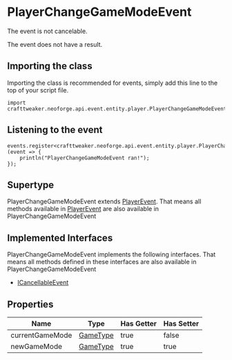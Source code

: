 # PlayerChangeGameModeEvent

The event is not cancelable.

The event does not have a result.

## Importing the class

Importing the class is recommended for events, simply add this line to the top of your script file.
```zenscript
import crafttweaker.neoforge.api.event.entity.player.PlayerChangeGameModeEvent;
```


## Listening to the event

```zenscript
events.register<crafttweaker.neoforge.api.event.entity.player.PlayerChangeGameModeEvent>(event => {
    println("PlayerChangeGameModeEvent ran!");
});
```


## Supertype

PlayerChangeGameModeEvent extends [PlayerEvent](/neoforge/api/event/entity/player/PlayerEvent). That means all methods available in [PlayerEvent](/neoforge/api/event/entity/player/PlayerEvent) are also available in PlayerChangeGameModeEvent

## Implemented Interfaces
PlayerChangeGameModeEvent implements the following interfaces. That means all methods defined in these interfaces are also available in PlayerChangeGameModeEvent

- [ICancellableEvent](/neoforge/api/event/ICancellableEvent)

## Properties

|      Name       |                  Type                   | Has Getter | Has Setter |
|-----------------|-----------------------------------------|------------|------------|
| currentGameMode | [GameType](/vanilla/api/world/GameType) | true       | false      |
| newGameMode     | [GameType](/vanilla/api/world/GameType) | true       | true       |

